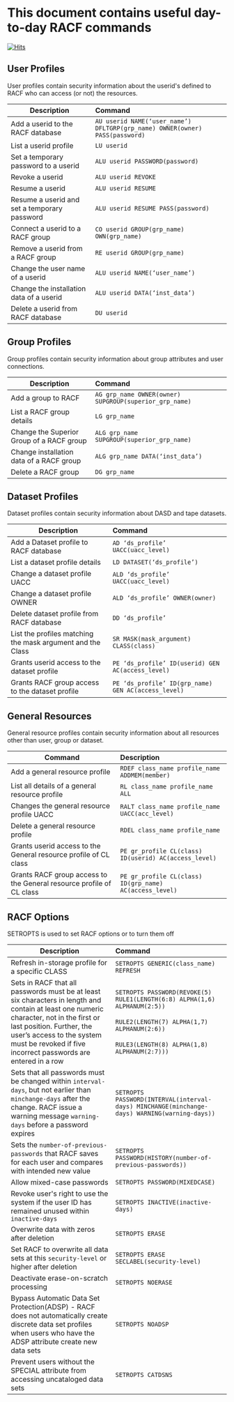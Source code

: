 # This document contains useful day-to-day RACF commands
[![Hits](https://hits.seeyoufarm.com/api/count/incr/badge.svg?url=https%3A%2F%2Fgithub.com%2FIBA-mainframe-dev%2FGlobal-Repository-for-Mainframe-Developers%2Fblob%2Fmaster%2FzOS%2520System%2520operating%2FRACF%2FRACF%2520commands.md&count_bg=%2379C83D&title_bg=%23555555&icon=&icon_color=%23E7E7E7&title=hits&edge_flat=false)](https://hits.seeyoufarm.com)
## User Profiles
User profiles contain security information about the userid's defined to RACF who can access (or not) the resources.

| Description       | Command          |
|-------------------|:-----------------|
| Add a userid to the RACF database | ```AU userid NAME(‘user_name’) DFLTGRP(grp_name) OWNER(owner) PASS(password)``` |
| List a userid profile | ```LU userid``` |
| Set a temporary password to a userid | ```ALU userid PASSWORD(password)``` |
| Revoke a userid | ```ALU userid REVOKE``` |
| Resume a userid | ```ALU userid RESUME``` |
| Resume a userid and set a temporary password | ```ALU userid RESUME PASS(password)``` |
| Connect a userid to a RACF group | ```CO userid GROUP(grp_name) OWN(grp_name)``` |
| Remove a userid from a RACF group | ```RE userid GROUP(grp_name)``` |
| Change the user name of a userid | ```ALU userid NAME(‘user_name’)``` |
| Change the installation data of a userid | ```ALU userid DATA(‘inst_data’)``` |
| Delete a userid from RACF database | ```DU userid``` |

## Group Profiles
Group profiles contain security information about group attributes and user connections.

| Description       | Command          |
|-------------------|:-----------------|
| Add a group to RACF | ```AG grp_name OWNER(owner) SUPGROUP(superior_grp_name)``` | 
| List a RACF group details | ```LG grp_name``` | 
| Change the Superior Group of a RACF group | ```ALG grp_name SUPGROUP(superior_grp_name)``` | 
| Change installation data of a RACF group | ```ALG grp_name DATA(‘inst_data’)``` | 
| Delete a RACF group | ```DG grp_name``` | 

## Dataset Profiles
Dataset profiles contain security information about DASD and tape datasets.

| Description       | Command          |
|-------------------|:-----------------|
| Add a Dataset profile to RACF database | ```AD ‘ds_profile’ UACC(uacc_level)``` | 
| List a dataset profile details | ```LD DATASET(‘ds_profile’)``` | 
| Change a dataset profile UACC | ```ALD ‘ds_profile’ UACC(uacc_level)``` | 
| Change a dataset profile OWNER | ```ALD ‘ds_profile’ OWNER(owner)``` | 
| Delete dataset profile from RACF database | ```DD ‘ds_profile’``` | 
| List the profiles matching the mask argument and the Class | ```SR MASK(mask_argument) CLASS(class)``` | 
| Grants userid access to the dataset profile | ```PE ‘ds_profile’ ID(userid) GEN AC(access_level)``` | 
| Grants RACF group access to the dataset profile | ```PE ‘ds_profile’ ID(grp_name) GEN AC(access_level)``` | 

## General Resources
General resource profiles contain security information about all resources other than user, group or dataset.

| Command       | Description |
|---------------|:---------|
| Add a general resource profile | ```RDEF class_name profile_name ADDMEM(member)``` | 
| List all details of a general resource profile | ```RL class_name profile_name ALL``` | 
| Changes the general resource profile UACC | ```RALT class_name profile_name UACC(acc_level)``` | 
| Delete a general resource profile | ```RDEL class_name profile_name``` | 
| Grants userid access to the General resource profile of CL class | ```PE gr_profile CL(class) ID(userid) AC(access_level)``` | 
| Grants RACF group access to the General resource profile of CL class | ```PE gr_profile CL(class) ID(grp_name) AC(access_level)``` | 

## RACF Options
SETROPTS is used to set RACF options or to turn them off

| Description       | Command          |
|-------------------|:-----------------|
| Refresh in-storage profile for a specific CLASS | ```SETROPTS GENERIC(class_name) REFRESH``` | 
| Sets in RACF that all passwords must be at least six characters in length and contain at least one numeric character, not in the first or last position. Further, the user’s access to the system must be revoked if five incorrect passwords are entered in a row | ```SETROPTS PASSWORD(REVOKE(5) RULE1(LENGTH(6:8) ALPHA(1,6) ALPHANUM(2:5))``` <br> <br> ```RULE2(LENGTH(7) ALPHA(1,7) ALPHANUM(2:6))``` <br> <br> ```RULE3(LENGTH(8) ALPHA(1,8) ALPHANUM(2:7)))``` |
|Sets that all passwords must be changed within ```interval-days```, but not earlier than  ```minchange-days``` after the change.  RACF issue a warning message ```warning-days``` before a password expires|```SETROPTS PASSWORD(INTERVAL(interval-days) MINCHANGE(minchange-days) WARNING(warning-days))```|
|Sets the ```number-of-previous-passwords``` that RACF saves for each user and compares with intended new value|```SETROPTS PASSWORD(HISTORY(number-of-previous-passwords))```|
|Allow mixed-case passwords|```SETROPTS PASSWORD(MIXEDCASE)```|
|Revoke user's right to use the system if the user ID has remained unused within ```inactive-days```|```SETROPTS INACTIVE(inactive-days)```|
|Overwrite data with zeros after deletion|```SETROPTS ERASE```|
|Set RACF to overwrite all data sets at this ```security-level``` or higher after deletion|```SETROPTS ERASE SECLABEL(security-level)```|
|Deactivate erase-on-scratch processing|```SETROPTS NOERASE```|
|Bypass Automatic Data Set Protection(ADSP) - RACF does not automatically create discrete data set profiles when users who have the ADSP attribute create new data sets|```SETROPTS NOADSP```|
|Prevent users without the SPECIAL attribute from accessing uncataloged data sets|```SETROPTS CATDSNS```|








